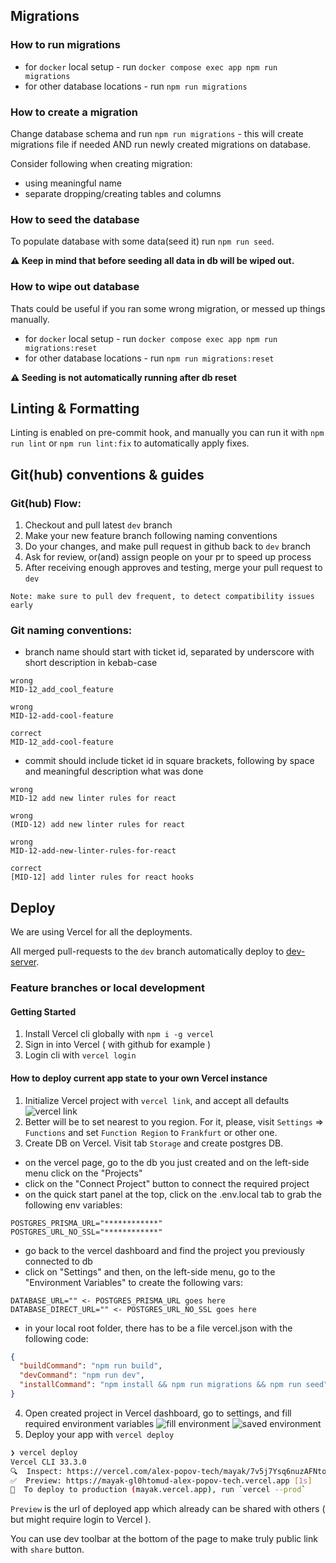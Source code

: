 ## Migrations

### How to run migrations

- for `docker` local setup - run `docker compose exec app npm run migrations`
- for other database locations - run `npm run migrations`

### How to create a migration

Change database schema and run `npm run migrations` - this will create migrations file if needed AND run newly created
migrations on database.

Consider following when creating migration:

- using meaningful name
- separate dropping/creating tables and columns

### How to seed the database

To populate database with some data(seed it) run `npm run seed`.

**⚠ Keep in mind that before seeding all data in db will be wiped out.**

### How to wipe out database

Thats could be useful if you ran some wrong migration, or messed up things manually.

- for `docker` local setup - run `docker compose exec app npm run migrations:reset`
- for other database locations - run `npm run migrations:reset`

**⚠ Seeding is not automatically running after db reset**

## Linting & Formatting

Linting is enabled on pre-commit hook, and manually you can run it with `npm run lint` or
`npm run lint:fix` to automatically apply fixes.

## Git(hub) conventions & guides

### Git(hub) Flow:

1. Checkout and pull latest `dev` branch
2. Make your new feature branch following naming conventions
3. Do your changes, and make pull request in github back to `dev` branch
4. Ask for review, or(and) assign people on your pr to speed up process
5. After receiving enough approves and testing, merge your pull request to `dev`

`Note: make sure to pull dev frequent, to detect compatibility issues early`

### Git naming conventions:

- branch name should start with ticket id, separated by underscore with short description in kebab-case

```
wrong
MID-12_add_cool_feature

wrong
MID-12-add-cool-feature

correct
MID-12_add-cool-feature
```

- commit should include ticket id in square brackets, following by space and meaningful description what was done

```
wrong
MID-12 add new linter rules for react

wrong
(MID-12) add new linter rules for react

wrong
MID-12-add-new-linter-rules-for-react

correct
[MID-12] add linter rules for react hooks
```

## Deploy

We are using Vercel for all the deployments.

All merged pull-requests to the `dev` branch automatically deploy to [dev-server](https://mayak-dev.vercel.app/).

### Feature branches or local development

#### Getting Started

1. Install Vercel cli globally with `npm i -g vercel`
2. Sign in into Vercel ( with github for example )
3. Login cli with `vercel login`

#### How to deploy current app state to your own Vercel instance

1. Initialize Vercel project with `vercel link`, and accept all defaults
   ![vercel link](https://github.com/keenethics/mayak/assets/21224705/83782cc0-090f-49d3-8308-b45709d61ad8)
2. Better will be to set nearest to you region. For it, please, visit `Settings` => `Functions` and
   set `Function Region` to `Frankfurt` or other one.
3. Create DB on Vercel. Visit tab `Storage` and create postgres DB.

- on the vercel page, go to the db you just created and on the left-side menu click on the "Projects"
- click on the "Connect Project" button to connect the required project
- on the quick start panel at the top, click on the .env.local tab to grab the following env variables:

```dotenv
POSTGRES_PRISMA_URL="************"
POSTGRES_URL_NO_SSL="************"
```

- go back to the vercel dashboard and find the project you previously connected to db
- click on "Settings" and then, on the left-side menu, go to the "Environment Variables" to create the following vars:

```dotenv
DATABASE_URL="" <- POSTGRES_PRISMA_URL goes here
DATABASE_DIRECT_URL="" <- POSTGRES_URL_NO_SSL goes here
```

- in your local root folder, there has to be a file vercel.json with the following code:

```json
{
  "buildCommand": "npm run build",
  "devCommand": "npm run dev",
  "installCommand": "npm install && npm run migrations && npm run seed"
}
```

4. Open created project in Vercel dashboard, go to settings, and fill required environment variables
   ![fill environment](https://github.com/keenethics/mayak/assets/21224705/812af0ee-a738-4b3e-938e-280579290599)
   ![saved environment](https://github.com/keenethics/mayak/assets/21224705/a9d5a1e2-bb5b-4231-b6b0-30fb5c262c83)
5. Deploy your app with `vercel deploy`

```sh
❯ vercel deploy
Vercel CLI 33.3.0
🔍  Inspect: https://vercel.com/alex-popov-tech/mayak/7v5j7Ysq6nuzAFNto7ZxRcGcyWtA [1s]
✅  Preview: https://mayak-gl0htomud-alex-popov-tech.vercel.app [1s]
📝  To deploy to production (mayak.vercel.app), run `vercel --prod`
```

`Preview` is the url of deployed app which already can be shared with others ( but might require login to Vercel ).

You can use dev toolbar at the bottom of the page to make truly public link with `share` button.
